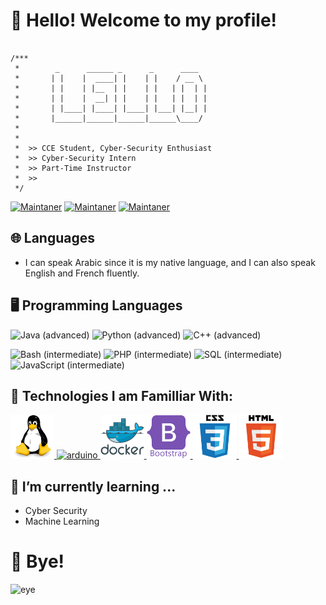 # 🙇 Hello! Welcome to my profile!

```

/***
 *        _      ______ _      _      ____  
 *       | |    |  ____| |    | |    / __ \ 
 *       | |    | |__  | |    | |   | |  | |
 *       | |    |  __| | |    | |   | |  | |
 *       | |____| |____| |____| |___| |__| |
 *       |______|______|______|______\____/ 
 *                                                                     
 *                                                                      
 *  >> CCE Student, Cyber-Security Enthusiast
 *  >> Cyber-Security Intern
 *  >> Part-Time Instructor
 *  >>
 */ 
```

[![Maintaner](https://img.shields.io/badge/LinkedIn-profile-blue)](https://www.linkedin.com/in/elia-el-khoury-/)
[![Maintaner](https://img.shields.io/badge/TryHackMe-profile-blue)](https://tryhackme.com/p/LELLO)
[![Maintaner](https://img.shields.io/badge/DockerHub-profile-blue)](https://hub.docker.com/u/lell0)


## 🌐 Languages

  - I can speak Arabic since it is my native language, and I can also speak English and French fluently.


## 🖥️ Programming Languages

![Java (advanced)](https://img.shields.io/badge/Java-advanced-red?style=for-the-badge&logo=java)
![Python (advanced)](https://img.shields.io/badge/Python-advanced-red?style=for-the-badge&logo=python)
![C++ (advanced)](https://img.shields.io/badge/C++-advanced-red?style=for-the-badge&logo=C++)

![Bash (intermediate)](https://img.shields.io/badge/BASH-intermediate-blue?style=for-the-badge&logo=BASH)
![PHP (intermediate)](https://img.shields.io/badge/PHP-intermediate-blue?style=for-the-badge&logo=PHP)
![SQL (intermediate)](https://img.shields.io/badge/SQL-intermediate-blue?style=for-the-badge&logo=SQL) 
![JavaScript (intermediate)](https://img.shields.io/badge/JavaScript-intermediate-blue?style=for-the-badge&logo=JavaScript) 


## 🧰 Technologies I am Familliar With:

<p align="left">
  <a href="https://www.linux.org/" target="_blank"> <img src="https://raw.githubusercontent.com/devicons/devicon/master/icons/linux/linux-original.svg" alt="linux" width="70" height="70"/> </a>
  <a href="https://www.arduino.cc/" target="_blank"> <img src="https://cdn.worldvectorlogo.com/logos/arduino-1.svg" alt="arduino" width="70" height="70"/> </a>
  <a href="https://www.docker.com/" target="_blank"> <img src="https://raw.githubusercontent.com/devicons/devicon/master/icons/docker/docker-original-wordmark.svg" alt="docker" width="70" height="70"/> </a>
  <a href="https://getbootstrap.com" target="_blank"> <img src="https://raw.githubusercontent.com/devicons/devicon/master/icons/bootstrap/bootstrap-plain-wordmark.svg" alt="bootstrap" width="70" height="70"/> </a> 
  <a href="https://www.w3schools.com/css/" target="_blank"> <img src="https://raw.githubusercontent.com/devicons/devicon/master/icons/css3/css3-original-wordmark.svg" alt="css3" width="70" height="70"/> </a>
  <a href="https://www.w3.org/html/" target="_blank"> <img src="https://raw.githubusercontent.com/devicons/devicon/master/icons/html5/html5-original-wordmark.svg" alt="html5" width="70" height="70"/> </a>
</p>

## 🌱 I’m currently learning ...

 - Cyber Security
 - Machine Learning


# 👋 Bye!

  ![eye](https://user-images.githubusercontent.com/59718043/120596190-6ef57400-c411-11eb-8940-aa887e5e804a.gif)
